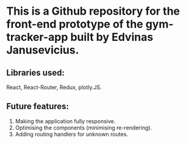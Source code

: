 # This is a Github repository for the front-end prototype of the gym-tracker-app built by Edvinas Janusevicius.

## Libraries used:
React, React-Router, Redux, plotly.JS.

## Future features:
1) Making the application fully responsive.
2) Optimising the components (minimising re-rendering).
3) Adding routing handlers for unknown routes.
